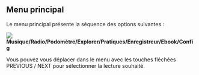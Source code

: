 ## Menu principal

Le menu principal présente la séquence des options suivantes :


![](http://static.energysistem.com/images/manuals/39052/543fce8a833e7.jpg)
**Musique/Radio/Podomètre/Explorer/Pratiques/Enregistreur/Ebook/Config**

Vous pouvez vous déplacer dans le menu avec les touches fléchées PREVIOUS / NEXT pour sélectionner la lecture souhaité.
